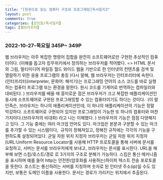 ```yaml
---
title: "[한권으로 읽는 컴퓨터 구조와 프로그래밍]독서일지3"   
layout: post    
comments: true  
categories: [강진원/독서일지]
tags: [웹브라우저]
---
```

### 2022-10-27-목요일 345P~ 349P
웹 브라우저는 아주 복잡한 명령어 집합을 완전히 소프트웨어로만 구현한 추상적인 컴퓨터이다. (이해를 돕고자 킹무위키에서 정의하는 브라우저를 적어봤다. => HTML 문서와 그림, 멀티미디어 파일등 월드 와이드 웹을 기반으로 한 인터넷의 컨텐츠를 검색 및 열람하기 위한 응용 프로그램의 총칭
)다시 말해, 웹 브라우저는 인터프리터에 속한다.
(인터프리터(interpreter, 문화어: 해석기)는 프로그래밍 언어의 소스 코드를 바로 실행하는 컴퓨터 프로그램 또는 환경을 말한다. 원시 코드를 기계어로 번역하는 컴파일러와 대비된다. ) 
브라우저를 배울 때 흥미로운 점은 브라우저가 크고 복잡한 애플리케이션인 동시에 소프트웨어로 구현된 프로그래밍할 수 있는 컴퓨터이기도 하다는 것이다.  (이 말인즉슨, 브라우저는 하나의 애플리케이션인데, 이 하나의 애플리케이션의 기능은 정말 막강하다. 소프트웨어로 구현되어 있지만 프로그래밍이 가능한 또 하나의 컴퓨터와 마찬가지이다.(브라우저의 비대화) 라고 나는 이해했다. ) 브라우저의 기능은 점점 다양해지고 있다. 그 기능 중에는 여러 마크업 언어도 있다. 마크업은 본문과 구분할 수 있는 마크를 추가할 수 있는 시스템이다,  규칙이 정해져있고, 정해진 규칙에는 각각의 기능을 구현하도록 설정되어있다. 
균일 자원 위치 지정자<URL>
브라우저는 균일 자원 위치 지정자(URL:Uniform Resource Locator를 사용해 HTTP 프로토콜을 통해 서버에 문서를 요청하고, 서버는 문서를 브라우저에게 보내고, 브라우저는 문서를 표시한다. 
URL을 해부해 보면 스킴/호스트/경로 로 3가지의 구조로 분해가 가능하다.
스킴은 통신 메커니즘을 표시하며 예를 들어 http는 안전한(암호화를 사용하는)하이퍼 텍스트 전송 포로토콜을 뜻한다. 호스트는 통신하려는 서버를 지칭하며 숫자로 된 인터넷 주소(ip)일 수도 있지만, 보통은 도메인 이름을 사용한다. 문서는 경로가 가리키는 위치에서 추출된다. 
